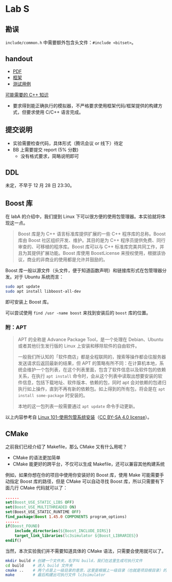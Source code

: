 # Lab S

## 勘误

`include/common.h` 中需要额外包含头文件：`#include <bitset>`。

## handout

- [PDF](/pdf/LAB_S.pdf)
- [框架](/LAB_S_Attachment.zip)
- [测试用例](/LAB_S_Test.zip)

[可能需要的 C++ 知识](/resource/cpp.html)

- 要求得到能正确执行的模拟器，不严格要求使用框架代码/框架提供的构建方式，但要求使用 C/C++ 语言完成。

## 提交说明

- 实验需要检查代码，具体形式（腾讯会议 or 线下）待定
- BB 上需要提交 report (5% 分数)
  - 没有格式要求，简略说明即可

## DDL

未定，不早于 12 月 28 日 23:30。

## Boost 库

在 labA 的介绍中，我们提到 Linux 下可以很方便的使用包管理器。本实验就将体现这一点。

> Boost 库是为 C++ 语言标准库提供扩展的一些 C++ 程序库的总称。Boost 库由 Boost 社区组织开发、维护。其目的是为 C++ 程序员提供免费、同行审查的、可移植的程序库。Boost 库可以与 C++ 标准库完美共同工作，并且为其提供扩展功能。Boost 库使用 BoostLicense 来授权使用，根据该协议，商业的非商业的使用都是允许并鼓励的。

Boost 库一般以源文件（头文件，便于知道函数声明）和链接库形式在包管理器分发。对于 Ubuntu 系统而言：

```bash
sudo apt update
sudo apt install libboost-all-dev
```

即可安装上 Boost 库。

可以尝试使用 `find /usr -name boost` 来找到安装后的 `boost` 库的位置。

### 附：APT

> APT 的全称是 Advance Package Tool，是一个处理在 Debian、Ubuntu 或者其他衍生发行版的 Linux 上安装和移除软件的自由软件。
> 
> 一般我们所认知的「软件商店」都是全程联网的，搜索等操作都会往服务器发送请求后返回最新的结果，但 APT 的策略有所不同：在计算机本地，系统会维护一个包列表，在这个列表里面，包含了软件信息以及软件包的依赖关系，在执行 `apt install` 命令时，会从这个列表中读取出想要安装的软件信息，包括下载地址、软件版本、依赖的包，同时 apt 会对依赖的包递归执行如上操作，直到不再有新的依赖包。如上得到的所有包，将会是在 `apt install some-package` 时安装的。
>
> 本地的这一包列表一般需要通过 `apt update` 命令手动更新。

以上内容参考自 [Linux 101-使用包管系统安装](https://101.lug.ustc.edu.cn/Ch03/#use-package-management-system)（[CC BY-SA 4.0 license](https://creativecommons.org/licenses/by-sa/4.0/)）。

## CMake

之前我们已经介绍了 Makefile，那么 CMake 又有什么用呢？

- CMake 的语法更加简单
- CMake 能更好的跨平台，不仅可以生成 Makefile，还可以兼容其他构建系统

例如，如果你想在你的项目中使用你安装好的 Boost 库，使用 Make 可能需要手动指定 Boost 库的路径，但是 CMake 可以自动寻找 Boost 库，所以只需要有下面几行 CMake 代码就可以了：

```cmake
......
set(Boost_USE_STATIC_LIBS OFF)
set(Boost_USE_MULTITHREADED ON)
set(Boost_USE_STATIC_RUNTIME OFF)
find_package(Boost 1.45.0 COMPONENTS program_options)
......
if(Boost_FOUND)
    include_directories(${Boost_INCLUDE_DIRS})
    target_link_libraries(lc3simulator ${Boost_LIBRARIES})
endif()
```

当然，本次实验我们并不需要知道具体的 CMake 语法，只需要会使用就可以了。

```bash
mkdir build # 创建一个文件夹，名字叫 build，我们在这里生成可执行文件
cd build    # 进入 build 文件夹
cmake ..    # 两个点是上一级目录的意思，这里是根据上一级目录（也就是项目根目录）的 CMake 配置文件来产生 Makefile
make        # 最后构建出可执行文件 lc3simulator
```